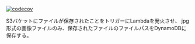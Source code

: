 [![codecov](https://codecov.io/gh/daisuke-awaji/awsTestingTechnique/branch/master/graph/badge.svg)](https://codecov.io/gh/daisuke-awaji/awsTestingTechnique)

S3バケットにファイルが保存されたことをトリガーにLambdaを発火させ、
jpg形式の画像ファイルのみ、保存されたファイルのファイルパスをDynamoDBに保存する。